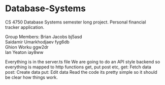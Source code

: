 # Database-Systems
CS 4750 Database Systems semester long project. Personal financial tracker application. 

Group Members: 
Brian Jacobs bj5asd  
Saidamir Umarkhodjaev fyg6db  
Ghion Worku ggw2dr  
Ian Yeaton iay8ww  

Everything is in the server.ts file
    We are going to do an API style backend so everything is mapped to http functions get, put post etc, 
        get: Fetch data
        post: Create data
        put: Edit data 
Read the code its pretty simple so it should be clear how things work. 
